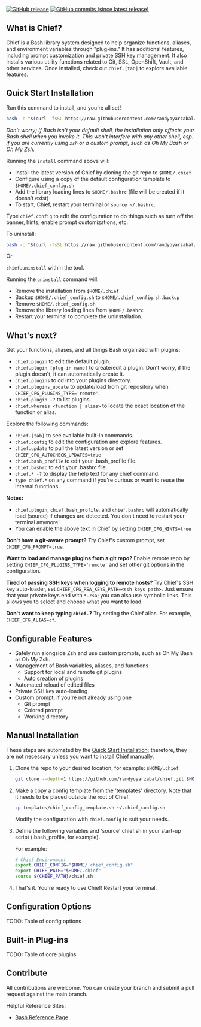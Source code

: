 [![GitHub release](https://img.shields.io/badge/Download-Release%20v2.1-lightgrey.svg?style=social)](https://github.com/randyoyarzabal/chief/releases/latest) [![GitHub commits (since latest release)](https://img.shields.io/github/commits-since/randyoyarzabal/chief/latest.svg?style=social)](https://github.com/randyoyarzabal/chief/commits/master)

## What is Chief?

Chief is a Bash library system designed to help organize functions, aliases, and environment variables through "plug-ins."  It has additional features, including prompt customization and private SSH key management. It also installs various utility functions related to Git, SSL, OpenShift, Vault, and other services. Once installed, check out `chief.[tab]` to explore available features.

## Quick Start Installation

Run this command to install, and you're all set!

```sh
bash -c "$(curl -fsSL https://raw.githubusercontent.com/randyoyarzabal/chief/refs/heads/main/tools/install.sh)"
```

_Don't worry; If Bash isn't your default shell, the installation only affects your Bash shell when you invoke it. This won't interfere with any other shell, esp. if you are currently using `zsh` or a custom prompt, such as Oh My Bash or Oh My Zsh._

Running the `install` command above will:

- Install the latest version of Chief by cloning the git repo to `$HOME/.chief`
- Configure using a copy of the default configuration template to `$HOME/.chief_config.sh`
- Add the library loading lines to `$HOME/.bashrc` (file will be created if it doesn't exist)
- To start, Chief, restart your terminal or `source ~/.bashrc`.

Type `chief.config` to edit the configuration to do things such as turn off the banner, hints, enable prompt customizations, etc.

To uninstall:

```sh
bash -c "$(curl -fsSL https://raw.githubusercontent.com/randyoyarzabal/chief/refs/heads/main/tools/uninstall.sh)"
```

Or

`chief.uninstall` within the tool.

Running the `uninstall` command will:

- Remove the installation from `$HOME/.chief`
- Backup `$HOME/.chief_config.sh` to `$HOME/.chief_config.sh.backup`
- Remove `$HOME/.chief_config.sh`
- Remove the library loading lines from `$HOME/.bashrc`
- Restart your terminal to complete the uninstallation.

## What's next?

Get your functions, aliases, and all things Bash organized with plugins:

- `chief.plugin` to edit the default plugin.
- `chief.plugin [plug-in name]` to create/edit a plugin. Don't worry, if the plugin doesn't, it can automatically create it.
- `chief.plugins` to cd into your plugins directory.
- `chief.plugins_update` to update/load from git repository when `CHIEF_CFG_PLUGINS_TYPE='remote'`.
- `chief.plugin -?` to list plugins.
- `chief.whereis <function | alias>` to locate the exact location of the function or alias.

Explore the following commands:

- `chief.[tab]` to see available built-in commands.
- `chief.config` to edit the configuration and explore features.
- `chief.update` to pull the latest version or set `CHIEF_CFG_AUTOCHECK_UPDATES=true`
- `chief.bash_profile` to edit your .bash_profile file.
- `chief.bashrc` to edit your .bashrc file.
- `chief.* -?` to display the help text for any chief command.
- `type chief.*` on any command if you're curious or want to reuse the internal functions.

**Notes:**

- `chief.plugin`, `chief.bash_profile`, and `chief.bashrc` will automatically load (source) if changes are detected.  You don't need to restart your terminal anymore!
- You can enable the above text in Chief by setting `CHIEF_CFG_HINTS=true`

**Don't have a git-aware prompt?** Try Chief's custom prompt, set `CHIEF_CFG_PROMPT=true`.

**Want to load and manage plugins from a git repo?** Enable remote repo by setting `CHIEF_CFG_PLUGINS_TYPE='remote'` and set other git options in the configuration.

**Tired of passing SSH keys when logging to remote hosts?**  Try Chief's SSH key auto-loader, set `CHIEF_CFG_RSA_KEYS_PATH=<ssh keys path>`.  Just ensure that your private keys end with `*.rsa`; you can also use symbolic links.  This allows you to select and choose what you want to load.

**Don't want to keep typing `chief.`?**  Try setting the Chief alias. For example, `CHIEF_CFG_ALIAS=cf`.

## Configurable Features

- Safely run alongside Zsh and use custom prompts, such as Oh My Bash or Oh My Zsh.
- Management of Bash variables, aliases, and functions
  - Support for local and remote git plugins
  - Auto creation of plugins
- Automated reload of edited files
- Private SSH key auto-loading
- Custom prompt; if you're not already using one
  - Git prompt
  - Colored prompt
  - Working directory

## Manual Installation

These steps are automated by the [Quick Start Installation](#quick-start-installation); therefore, they are not necessary unless you want to install Chief manually.

1. Clone the repo to your desired location, for example: `$HOME/.chief`

    ```sh
    git clone --depth=1 https://github.com/randyoyarzabal/chief.git $HOME/.chief
    ```

2. Make a copy a config template from the 'templates' directory. Note that it needs to be placed outside the root of Chief.

    ```sh
    cp templates/chief_config_template.sh ~/.chief_config.sh
    ```

    Modify the configuration with `chief.config` to suit your needs.

3. Define the following variables and 'source' chief.sh in your start-up script (.bash_profile, for example).

    For example:

    ```sh
    # Chief Environment
    export CHIEF_CONFIG="$HOME/.chief_config.sh"
    export CHIEF_PATH="$HOME/.chief"
    source ${CHIEF_PATH}/chief.sh
    ```

4. That's it. You're ready to use Chief! Restart your terminal.

## Configuration Options

TODO: Table of config options

## Built-in Plug-ins

TODO: Table of core plugins

## Contribute

All contributions are welcome. You can create your branch and submit a pull request against the main branch.

Helpful Reference Sites:

- [Bash Reference Page](https://www.gnu.org/software/bash/manual/bash.html)
